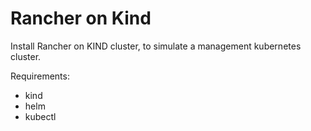 # Rancher on Kind

Install Rancher on KIND cluster, to simulate a management kubernetes cluster.

Requirements:
  - kind
  - helm
  - kubectl